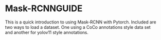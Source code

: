 # Mask-RCNNGUIDE
This is a quick introduction to using Mask-RCNN with Pytorch. Included are two ways to load a dataset. One using a CoCo annotations style data set
and another for yolov11 style annotations.
